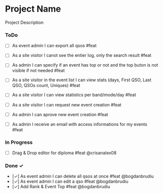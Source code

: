 ﻿# Project Name
Project Description

### ToDo

- [ ] As event admin I can export all qsos  #feat
- [ ] As a site visitor I canot see the entier log, only the search result  #feat
- [ ] As admin I can specify if an event has top or not and the top buton is not visible if not needed  #feat
- [ ] As a site visitor in the event list I can view stats (days, First QSO, Last QSO, QSOs count, Uniques)  #feat
- [ ] As a site visitor I can view statistics per band/mode/day #feat
- [ ] As a site visitor I can request new event creation  #feat
- [ ] As admin I can aprove new event creation  #feat
- [ ] As admin I receive an email with access informations for my events  #feat


### In Progress

- [ ] Drag & Drop editor for diploma  #feat @crisanalex08

### Done ✓

- [✓] As event admin I can delete all qsos at once  #feat @bogdanbrudiu
- [✓] As event admin I can edit a qso  #feat @bogdanbrudiu
- [✓] Add Rank & Event Top  #feat @bogdanbrudiu


